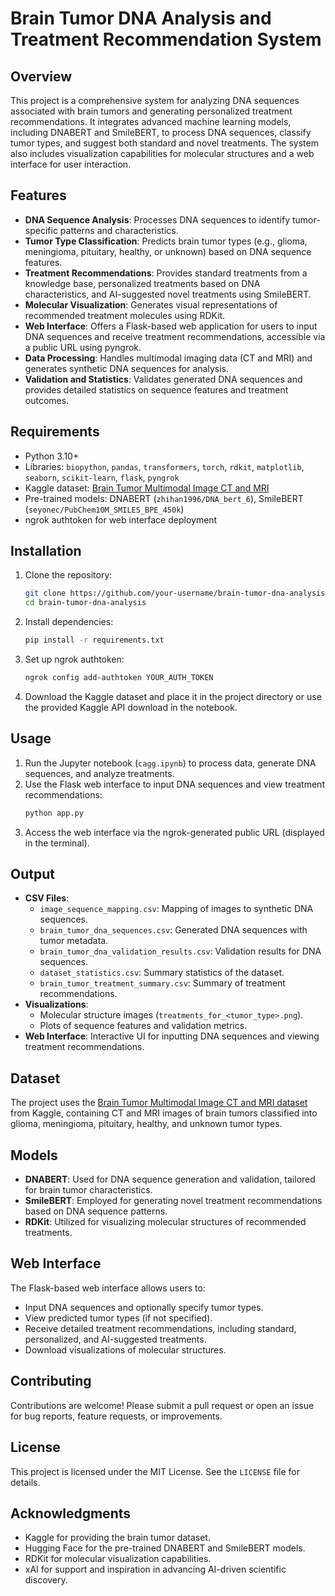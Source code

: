 # Brain Tumor DNA Analysis and Treatment Recommendation System

## Overview
This project is a comprehensive system for analyzing DNA sequences associated with brain tumors and generating personalized treatment recommendations. It integrates advanced machine learning models, including DNABERT and SmileBERT, to process DNA sequences, classify tumor types, and suggest both standard and novel treatments. The system also includes visualization capabilities for molecular structures and a web interface for user interaction.

## Features
- **DNA Sequence Analysis**: Processes DNA sequences to identify tumor-specific patterns and characteristics.
- **Tumor Type Classification**: Predicts brain tumor types (e.g., glioma, meningioma, pituitary, healthy, or unknown) based on DNA sequence features.
- **Treatment Recommendations**: Provides standard treatments from a knowledge base, personalized treatments based on DNA characteristics, and AI-suggested novel treatments using SmileBERT.
- **Molecular Visualization**: Generates visual representations of recommended treatment molecules using RDKit.
- **Web Interface**: Offers a Flask-based web application for users to input DNA sequences and receive treatment recommendations, accessible via a public URL using pyngrok.
- **Data Processing**: Handles multimodal imaging data (CT and MRI) and generates synthetic DNA sequences for analysis.
- **Validation and Statistics**: Validates generated DNA sequences and provides detailed statistics on sequence features and treatment outcomes.

## Requirements
- Python 3.10+
- Libraries: `biopython`, `pandas`, `transformers`, `torch`, `rdkit`, `matplotlib`, `seaborn`, `scikit-learn`, `flask`, `pyngrok`
- Kaggle dataset: [Brain Tumor Multimodal Image CT and MRI](https://www.kaggle.com/datasets/murtozalikhon/brain-tumor-multimodal-image-ct-and-mri)
- Pre-trained models: DNABERT (`zhihan1996/DNA_bert_6`), SmileBERT (`seyonec/PubChem10M_SMILES_BPE_450k`)
- ngrok authtoken for web interface deployment

## Installation
1. Clone the repository:
   ```bash
   git clone https://github.com/your-username/brain-tumor-dna-analysis.git
   cd brain-tumor-dna-analysis
   ```
2. Install dependencies:
   ```bash
   pip install -r requirements.txt
   ```
3. Set up ngrok authtoken:
   ```bash
   ngrok config add-authtoken YOUR_AUTH_TOKEN
   ```
4. Download the Kaggle dataset and place it in the project directory or use the provided Kaggle API download in the notebook.

## Usage
1. Run the Jupyter notebook (`cagg.ipynb`) to process data, generate DNA sequences, and analyze treatments.
2. Use the Flask web interface to input DNA sequences and view treatment recommendations:
   ```bash
   python app.py
   ```
3. Access the web interface via the ngrok-generated public URL (displayed in the terminal).

## Output
- **CSV Files**:
  - `image_sequence_mapping.csv`: Mapping of images to synthetic DNA sequences.
  - `brain_tumor_dna_sequences.csv`: Generated DNA sequences with tumor metadata.
  - `brain_tumor_dna_validation_results.csv`: Validation results for DNA sequences.
  - `dataset_statistics.csv`: Summary statistics of the dataset.
  - `brain_tumor_treatment_summary.csv`: Summary of treatment recommendations.
- **Visualizations**:
  - Molecular structure images (`treatments_for_<tumor_type>.png`).
  - Plots of sequence features and validation metrics.
- **Web Interface**: Interactive UI for inputting DNA sequences and viewing treatment recommendations.

## Dataset
The project uses the [Brain Tumor Multimodal Image CT and MRI dataset](https://www.kaggle.com/datasets/murtozalikhon/brain-tumor-multimodal-image-ct-and-mri) from Kaggle, containing CT and MRI images of brain tumors classified into glioma, meningioma, pituitary, healthy, and unknown tumor types.

## Models
- **DNABERT**: Used for DNA sequence generation and validation, tailored for brain tumor characteristics.
- **SmileBERT**: Employed for generating novel treatment recommendations based on DNA sequence patterns.
- **RDKit**: Utilized for visualizing molecular structures of recommended treatments.

## Web Interface
The Flask-based web interface allows users to:
- Input DNA sequences and optionally specify tumor types.
- View predicted tumor types (if not specified).
- Receive detailed treatment recommendations, including standard, personalized, and AI-suggested treatments.
- Download visualizations of molecular structures.

## Contributing
Contributions are welcome! Please submit a pull request or open an issue for bug reports, feature requests, or improvements.

## License
This project is licensed under the MIT License. See the `LICENSE` file for details.

## Acknowledgments
- Kaggle for providing the brain tumor dataset.
- Hugging Face for the pre-trained DNABERT and SmileBERT models.
- RDKit for molecular visualization capabilities.
- xAI for support and inspiration in advancing AI-driven scientific discovery.
